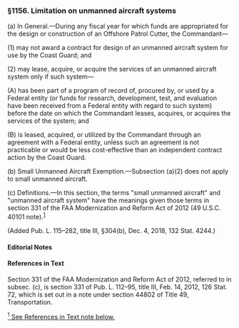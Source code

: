 ### §1156. Limitation on unmanned aircraft systems ###

(a) In General.—During any fiscal year for which funds are appropriated for the design or construction of an Offshore Patrol Cutter, the Commandant—

(1) may not award a contract for design of an unmanned aircraft system for use by the Coast Guard; and

(2) may lease, acquire, or acquire the services of an unmanned aircraft system only if such system—

(A) has been part of a program of record of, procured by, or used by a Federal entity (or funds for research, development, test, and evaluation have been received from a Federal entity with regard to such system) before the date on which the Commandant leases, acquires, or acquires the services of the system; and

(B) is leased, acquired, or utilized by the Commandant through an agreement with a Federal entity, unless such an agreement is not practicable or would be less cost-effective than an independent contract action by the Coast Guard.

(b) Small Unmanned Aircraft Exemption.—Subsection (a)(2) does not apply to small unmanned aircraft.

(c) Definitions.—In this section, the terms "small unmanned aircraft" and "unmanned aircraft system" have the meanings given those terms in section 331 of the FAA Modernization and Reform Act of 2012 (49 U.S.C. 40101 note).<sup><a href="#1156_1_target" name="1156_1">1</a></sup>

(Added Pub. L. 115–282, title III, §304(b), Dec. 4, 2018, 132 Stat. 4244.)

#### **Editorial Notes** ####

#### References in Text ####

Section 331 of the FAA Modernization and Reform Act of 2012, referred to in subsec. (c), is section 331 of Pub. L. 112–95, title III, Feb. 14, 2012, 126 Stat. 72, which is set out in a note under section 44802 of Title 49, Transportation.

[<sup>1</sup> See References in Text note below.](#1156_1)